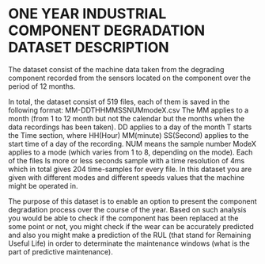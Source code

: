 # ONE YEAR INDUSTRIAL COMPONENT DEGRADATION DATASET DESCRIPTION


The dataset consist of the machine data taken from the degrading component recorded from the sensors located on the component over the period of 12 months.

In total, the dataset consist of 519 files, each of them is saved in the following format:
MM-DDTHHMMSSNUMmodeX.csv
The MM applies to a month (from 1 to 12 month but not the calendar but the months when the data recordings has been taken).
DD applies to a day of the month
T starts the Time section, where HH(Hour) MM(minute) SS(Second) applies to the start time of a day of the recording.
NUM means the sample number
ModeX applies to a mode (which varies from 1 to 8, depending on the mode).
Each of the files Is more or less  seconds sample with a time resolution of 4ms which in total gives 204 time-samples for every file.
In this dataset you are given with  different modes and different speeds values that the machine might be operated in.

The purpose of this dataset is to enable an option to present the component degradation process over the course of the year. Based on such analysis you would be able to check if the component has been replaced at the some point or not, you might check if the wear can be accurately predicted and also you might make a prediction of the RUL (that stand for Remaining Useful Life) in order to determinate the maintenance windows (what is the part of predictive maintenance).

